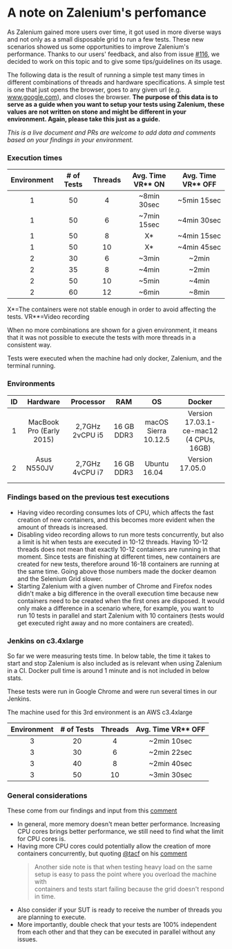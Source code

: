 # A note on Zalenium's perfomance

As Zalenium gained more users over time, it got used in more diverse ways and not only as a small disposable grid to run a few tests.
These new scenarios showed us some opportunities to improve Zalenium's performance. Thanks to our users' feedback, and also from issue 
[#116](https://github.com/zalando/zalenium/issues/116), we decided to work on this topic and to give some tips/guidelines on its usage.

The following data is the result of running a simple test many times in different combinations of threads and hardware specifications. 
A simple test is one that just opens the browser, goes to any given url (e.g. www.google.com), and closes the browser. **The purpose 
of this data is to serve as a guide when you want to setup your tests using Zalenium, these values are not written on stone and might
be different in your environment. Again, please take this just as a guide.** 

*This is a live document and PRs are welcome to add data and comments based on your findings in your environment.*

### Execution times

| Environment |   # of Tests   |   Threads  |   Avg. Time VR** ON   |   Avg. Time VR** OFF   |
|:-----------:|:--------------:|:----------:|:---------------------:|:----------------------:|
|      1      |        50      |      4     |       ~8min 30sec     |        ~5min 15sec     |
|      1      |        50      |      6     |       ~7min 15sec     |        ~4min 30sec     |
|      1      |        50      |      8     |           X*          |        ~4min 15sec     |
|      1      |        50      |      10    |           X*          |        ~4min 45sec     |
|      2      |        30      |      6     |         ~3min         |          ~2min         |
|      2      |        35      |      8     |         ~4min         |          ~2min         |
|      2      |        50      |      10    |         ~5min         |          ~4min         |
|      2      |        60      |      12    |         ~6min         |          ~8min         |

X*=The containers were not stable enough in order to avoid affecting the tests. VR**=Video recording

When no more combinations are shown for a given environment, it means that it was not possible to execute the tests with more threads
in a consistent way.

Tests were executed when the machine had only docker, Zalenium, and the terminal running.  

### Environments

| ID |        Hardware          |    Processor    |     RAM    |           OS         |                    Docker               |
|:--:|:------------------------:|:---------------:|:----------:|:--------------------:|:---------------------------------------:|
| 1  | MacBook Pro (Early 2015) | 2,7GHz 2vCPU i5 | 16 GB DDR3 | macOS Sierra 10.12.5 | Version 17.03.1-ce-mac12 (4 CPUs, 16GB) |
| 2  | Asus N550JV              | 2,7GHz 4vCPU i7 | 16 GB DDR3 | Ubuntu 16.04         | Version 17.05.0                         |


### Findings based on the previous test executions

* Having video recording consumes lots of CPU, which affects the fast creation of new containers, and this becomes more evident when
the amount of threads is increased.
* Disabling video recording allows to run more tests concurrently, but also a limit is hit when tests are executed in 10-12 threads.
Having 10-12 threads does not mean that exactly 10-12 containers are running in that moment. Since tests are finishing at different
times, new containers are created for new tests, therefore around 16-18 containers are running at the same time. Going above those
numbers made the docker deamon and the Selenium Grid slower.
* Starting Zalenium with a given number of Chrome and Firefox nodes didn't make a big difference in the overall execution time because
new containers need to be created when the first ones are disposed. It would only make a difference in a scenario where, for example,
you want to run 10 tests in parallel and start Zalenium with 10 containers (tests would get executed right away and no more containers
are created).

### Jenkins on c3.4xlarge

So far we were measuring tests time. In below table, the time it takes to start and stop Zalenium is also included as is relevant when using Zalenium in a CI. Docker pull time is around 1 minute and is not included in below stats.

These tests were run in Google Chrome and were run several times in our Jenkins.

The machine used for this 3rd environment is an AWS c3.4xlarge

| Environment |   # of Tests   |   Threads  |   Avg. Time VR** OFF  |
|:-----------:|:--------------:|:----------:|:---------------------:|
|      3      |        20      |      4     |       ~2min 10sec     |
|      3      |        30      |      6     |       ~2min 22sec     |
|      3      |        40      |      8     |       ~2min 40sec     |
|      3      |        50      |      10    |       ~3min 30sec     |

### General considerations
These come from our findings and input from this [comment](https://github.com/zalando/zalenium/issues/116#issuecomment-304790225)

* In general, more memory doesn't mean better performance. Increasing CPU cores brings better performance, we still need to find what 
the limit for CPU cores is.
* Having more CPU cores could potentially allow the creation of more containers concurrently, but quoting [@tacf](https://github.com/tacf) 
on his [comment](https://github.com/zalando/zalenium/issues/116#issuecomment-304790225) 
  > Another side note is that when testing heavy load on the same setup is easy to pass the point where you overload the machine with   
  containers and tests start failing because the grid doesn't respond in time.
* Also consider if your SUT is ready to receive the number of threads you are planning to execute.
* More importantly, double check that your tests are 100% independent from each other and that they can be executed in parallel without
any issues.

